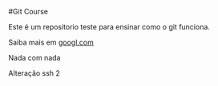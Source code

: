 #Git Course

Este é um repositorio teste para ensinar como o git funciona.

Saiba mais em [googl.com](https://google.com)

Nada com nada

Alteração ssh 2 
